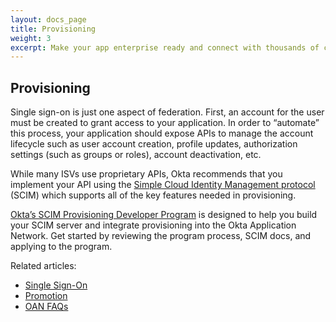 ```yaml
---
layout: docs_page
title: Provisioning
weight: 3
excerpt: Make your app enterprise ready and connect with thousands of customers with the Okta Application Network.
---
```


## Provisioning

Single sign-on is just one aspect of federation. First, an account for the user must be created to grant access to your application. In order to “automate” this process, your application should expose APIs to manage the account lifecycle such as user account creation, profile updates, authorization settings (such as groups or roles), account deactivation, etc.

While many ISVs use proprietary APIs, Okta recommends that you implement your API using the [Simple Cloud Identity Management protocol](http://www.simplecloud.info/) (SCIM) which supports all of the key features needed in provisioning.

[Okta’s SCIM Provisioning Developer Program](/standards/SCIM/index.html)
is designed to help you build your SCIM server and integrate provisioning into the Okta Application Network.
Get started by reviewing the program process, SCIM docs, and applying to the program.

Related articles:

* [Single Sign-On](/use_cases/integrate_with_okta/sso-with-saml.html)
* [Promotion](/use_cases/integrate_with_okta/promotion.html)
* [OAN FAQs](/use_cases/integrate_with_okta/oan-faqs.html)